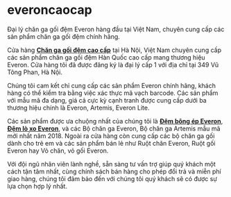 # everoncaocap
Đại lý chăn ga gối đệm Everon hàng đầu tại Việt Nam, chuyên cung cấp các sản phẩm chăn ga gối đệm chính hãng.
<p>
Cửa hàng <strong><a href="https://www.everoncaocap.vn">Chăn ga gối đệm cao cấp</a></strong> tại Hà Nội, Việt Nam chuyên cung cấp các sản phẩm chăn ga gối đệm Hàn Quốc cao cấp mang thương hiệu Everon. Cửa hàng tôi đã được đăng ký là đại lý cấp 1 với địa chỉ tại 349 Vũ Tông Phan, Hà Nội.
</p>
<p>
Chúng tôi cam kết chỉ cung cấp các sản phẩm Everon chính hãng, khách hàng có thể kiểm tra bằng việc xác thực mã vạch barcode. Các sản phẩm với mẫu mã đa dạng, giá cả cực kỳ cạnh tranh được cung cấp dưới ba thương hiệu chính là Everon, Artemis, Everon Lite.
</p>
<p>
Các sản phẩm được ưa chuộng nhất của chúng tôi là <strong><a href="https://www.everoncaocap.vn/dem-everon/dem-bong-ep-everon.html">Đệm bông ép Everon</a></strong>, <strong><a href="https://www.everoncaocap.vn/dem-everon/dem-lo-xo-everon">Đệm lò xo Everon</a></strong>, và các Bộ chăn ga Everon, Bộ chăn ga Artemis mẫu mã mới nhất năm 2018. Ngoài ra cửa hàng còn cung cấp các bộ chăn ga gối dành cho trẻ em và các sản phẩm bán lẻ như Ruột chăn Everon, Ruột gối Everon hay Vỏ chăn, vỏ gối Everon.
</p>
<p>  
Với đội ngũ nhân viên lành nghề, sẵn sàng tư vấn trợ giúp quý khách một cách tận tâm nhất, cùng chính sách bán hàng cho phép đổi trả và miễn phí giao hàng, chúng tôi đảm bảo đến với chúng tôi quý khách sẽ có được sự lựa chọn hợp lý nhất.
</p>
